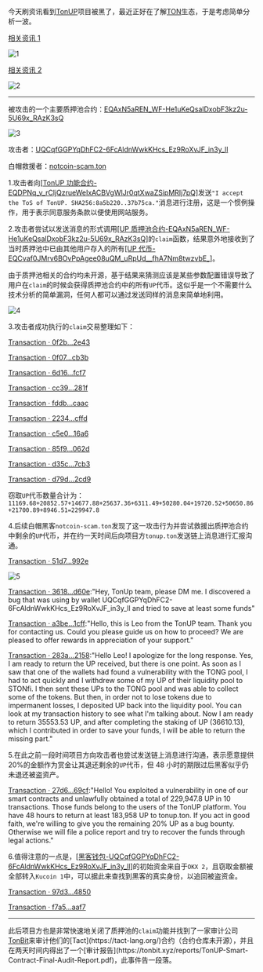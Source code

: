 今天刷资讯看到[TonUP](https://tonup.io/)项目被黑了，最近正好在了解[TON](https://ton.org/)生态，于是考虑简单分析一波。

[相关资讯 1](https://jinse.cn/lives/398221.html)

![1](https://img.seaeye.cn/img/tonup-event/1.png)

[相关资讯 2](https://x.com/TonUP_io/status/1793953653956772315)

![2](https://img.seaeye.cn/img/tonup-event/2.png)

---

被攻击的一个主要质押池合约：[EQAxN5aREN_WF-He1uKeQsalDxobF3kz2u-5U69x_RAzK3sQ](https://tonviewer.com/EQAxN5aREN_WF-He1uKeQsalDxobF3kz2u-5U69x_RAzK3sQ)

![3](https://img.seaeye.cn/img/tonup-event/3.png)

攻击者：[UQCqfGGPYqDhFC2-6FcAldnWwkKHcs_Ez9RoXvJF_in3y_ll](https://tonviewer.com/EQCqfGGPYqDhFC2-6FcAldnWwkKHcs_Ez9RoXvJF_in3y6Sg)

白帽救援者：[notcoin-scam.ton](https://tonviewer.com/EQC7QQ4yZGuNr-qJYOcg-w8hP7EdF29rok-d84fXTKRuUq0-)

1.攻击者向[[TonUP 功能合约-EQDPNq_v_rCljQzrueWeIxACBVgWlJr0qtXwaZSipMRIj7pQ]](https://tonviewer.com/EQDPNq_v_rCljQzrueWeIxACBVgWlJr0qtXwaZSipMRIj7pQ)发送`"I accept the ToS of TonUP. SHA256:8a5b220..37b75ca."`消息进行注册，这是一个惯例操作，用于表示同意服务条款以便使用网站服务。

2.攻击者尝试以发送消息的形式调用[[UP 质押池合约-EQAxN5aREN_WF-He1uKeQsalDxobF3kz2u-5U69x_RAzK3sQ]](https://tonviewer.com/EQAxN5aREN_WF-He1uKeQsalDxobF3kz2u-5U69x_RAzK3sQ)的`claim`函数，结果意外地接收到了当时质押池中已由其他用户存入的所有[[UP 代币-EQCvaf0JMrv6BOvPpAgee08uQM_uRpUd__fhA7Nm8twzvbE_]](https://tonviewer.com/EQCvaf0JMrv6BOvPpAgee08uQM_uRpUd__fhA7Nm8twzvbE_)。

由于质押池相关的合约均未开源，基于结果来猜测应该是某些参数配置错误导致了用户在`claim`的时候会获得质押池合约中的所有`UP`代币。这似乎是一个不需要什么技术分析的简单漏洞，任何人都可以通过发送同样的消息来简单地利用。

![4](https://img.seaeye.cn/img/tonup-event/4.png)

3.攻击者成功执行的`claim`交易整理如下：

[Transaction · 0f2b…2e43](https://tonviewer.com/transaction/0f2bb81f68ae5fe60cef790d82576232b1755c1d6b00897df27bd0bac60f2e43)

[Transaction · 0f07…cb3b](https://tonviewer.com/transaction/0f07ffe28d53e78bb67530904706fc70cced90b1434200856d4f08a06af2cb3b)

[Transaction · 6d16…fcf7](https://tonviewer.com/transaction/6d16d84f5da80b0b20d3885c91a1cb73ce72d597969bf7d75ca3ea8be39efcf7)

[Transaction · cc39…281f](https://tonviewer.com/transaction/cc3951134737958ff4ff9b01e4e00d9a4bc39051ed376dbf6536cf6ca166281f)

[Transaction · fddb…caac](https://tonviewer.com/transaction/fddb0ef6bd0df09ea5b092cd8d118804f205e9ee996864ac354582f755e9caac)

[Transaction · 2234…cffd](https://tonviewer.com/transaction/2234fde166693338ed5320429501faa6743f696a1235218cce4b61417d82cffd)

[Transaction · c5e0…16a6](https://tonviewer.com/transaction/c5e0e4a5233dee7bef24cb08587c7a6dfa1a35eddec37e43af43e4081d2716a6)

[Transaction · 85f9…062d](https://tonviewer.com/transaction/85f98f53412ae1927949b9bf7b954bad967d574d98482845769ca2ba1623062d)

[Transaction · d35c…7cb3](https://tonviewer.com/transaction/d35cb74c3f8d77c75ee7fd58ab5ed35b071e260fe2224989f0b2f48ba33d7cb3)

[Transaction · d79d…2cd9](https://tonviewer.com/transaction/d79d3604cc439b830a850b074fcd4c65e214433d1d3bec12d3bf2d39524b2cd9)

窃取`UP`代币数量合计为：`11169.68+20852.57+14677.88+25637.36+6311.49+50280.04+19720.52+50650.86+21700.89+8946.51=229947.8`

4.后续白帽黑客`notcoin-scam.ton`发现了这一攻击行为并尝试救援出质押池合约中剩余的`UP`代币，并在约一天时间后向项目方`tonup.ton`发送链上消息进行汇报沟通。

[Transaction · 51d7…992e](https://tonviewer.com/transaction/51d74ce9eda99b1339b84b2adab3d1e172014aaa3344656792646cc23df5992e)

![5](https://img.seaeye.cn/img/tonup-event/5.png)

[Transaction · 3618…d60e](https://tonviewer.com/transaction/3618fb0c356c65ff9bfd62adf3ea10a2ffc90355b15491dabea926111c80d60e):"Hey, TonUp team, please DM me. I discovered a bug that was using by wallet UQCqfGGPYqDhFC2-6FcAldnWwkKHcs_Ez9RoXvJF_in3y_ll and tried to save at least some funds"

[Transaction · a3be…1cff](https://tonviewer.com/transaction/a3bedb8ea88fc3d979e6d7d1cbfb62e8621c94a6c1af196fa4e35c6025b41cff):"Hello, this is Leo from the TonUP team. Thank you for contacting us. Could you please guide us on how to proceed? We are pleased to offer rewards in appreciation of your support."

[Transaction · 283a…2158](https://tonviewer.com/transaction/283a76c0d34b82e5858b1829473c747916caca8fd5377628d2fd592e347c2158):"Hello Leo! I apologize for the long response. Yes, I am ready to return the UP received, but there is one point. As soon as I saw that one of the wallets had found a vulnerability with the TONG pool, I had to act quickly and I withdrew some of my UP of their liquidity pool to STONfi. I then sent these UPs to the TONG pool and was able to collect some of the tokens. But then, in order not to lose tokens due to impermanent losses, I deposited UP back into the liquidity pool. You can look at my transaction history to see what I'm talking about. Now I am ready to return 35553.53 UP, and after completing the staking of UP (36610.13), which I contributed in order to save your funds, I will be able to return the missing part."

5.在此之前一段时间项目方向攻击者也尝试发送链上消息进行沟通，表示愿意提供 20%的金额作为赏金让其退还剩余的`UP`代币，但 48 小时的期限过后黑客似乎仍未退还被盗资产。

[Transaction · 27d6…69cf](https://tonviewer.com/transaction/27d6ae5d275f8efedbfeb3d453eebff8cfce28144b0767c95794402b2e7069cf):"Hello! You exploited a vulnerability in one of our smart contracts and unlawfully obtained a total of 229,947.8 UP in 10 transactions. Those funds belong to the users of the TonUP platform. You have 48 hours to return at least 183,958 UP to tonup.ton. If you act in good faith, we're willing to give you the remaining 20% UP as a bug bounty. Otherwise we will file a police report and try to recover the funds through legal actions."

6.值得注意的一点是，[[黑客钱包-UQCqfGGPYqDhFC2-6FcAldnWwkKHcs_Ez9RoXvJF_in3y_ll]](https://tonviewer.com/EQCqfGGPYqDhFC2-6FcAldnWwkKHcs_Ez9RoXvJF_in3y6Sg)的初始资金来自于`OKX 2`，且窃取金额被全部转入`Kucoin 1`中，可以据此来查找到黑客的真实身份，以追回被盗资金。

[Transaction · 97d3…4850](https://tonviewer.com/transaction/97d3c2597eb09e038015d189a6a236695ce56c29180c0dd5b18bcbef98024850)

[Transaction · f7a5…aaf7](https://tonviewer.com/transaction/f7a5a3f33b4de0773886cca07cec8c70e022996b0ca21e0bce00b74661fcaaf7)

---

此后项目方也是非常快速地关闭了质押池的`claim`功能并找到了一家审计公司[TonBit](https://x.com/tonbit_)来审计他们的[Tact](https://tact-lang.org/)合约（合约仓库未开源），并且在两天时间内得出了一个[审计报告](https://tonbit.xyz/reports/TonUP-Smart-Contract-Final-Audit-Report.pdf)，此事件告一段落。
